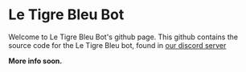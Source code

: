 # Le Tigre Bleu Bot
Welcome to Le Tigre Bleu Bot's github page.  This github contains the source code for the Le Tigre Bleu bot, found in [our discord server](http://discord.gg/zpMnhHH)

**More info soon.**